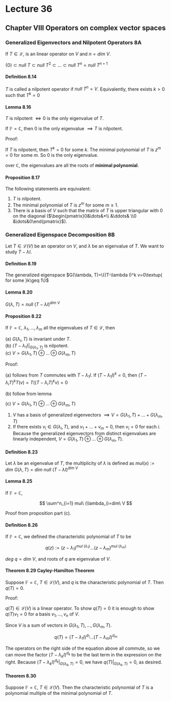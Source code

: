 # Lecture 36

## Chapter VIII Operators on complex vector spaces

### Generalized Eigenvectors and Nilpotent Operators 8A

If $T\in \mathscr{L}$, is an linear operator on $V$ and $n=dim\ V$.

$\{0\}\subset null\ T\subset null\ T^2\subset \dots\subset null\ T^n=null\ T^{n+1}$

#### Definition 8.14

$T$ is called a nilpotent operator if $null\ T^n=V$. Equivalently, there exists $k>0$ such that $T^k=0$

#### Lemma 8.16

$T$ is nilpotent $\iff 0$ is the only eigenvalue of $T$.

If $\mathbb{F}=\mathbb{C}$, then $0$ is the only eigenvalue $\implies T$ is nilpotent.

Proof:

If $T$ is nilpotent, then $T^k=0$ for some $k$. The minimal polynomial of $T$ is $z^m=0$ for some $m$. So $0$ is the only eigenvalue.

over $\mathbb{C}$, the eigenvalues are all the roots of **minimal polynomial**.

#### Proposition 8.17

The following statements are equivalent:

1. $T$ is nilpotent.
2. The minimal polynomial of $T$ is $z^m$ for some $m\geq 1$.
3. There is a basis of $V$ such that the matrix of $T$ is upper triangular with $0$ on the diagonal ($\begin{pmatrix}0&\dots&*\\ &\ddots& \\0 &\dots&0\end{pmatrix}$).

### Generalized Eigenspace Decomposition 8B

Let $T\in \mathscr{L}(V)$ be an operator on $V$, and $\lambda$ be an eigenvalue of $T$. We want to study $T-\lambda I$.

#### Definition 8.19

The generalized eigenspace $G(\lambda, T)=\{(T-\lambda I)^k v=0\textup{ for some }k\geq 1\}$

#### Lemma 8.20

$G(\lambda, T)=null\ (T-\lambda I)^{dim\ V}$

#### Proposition 8.22

If $\mathbb{F}=\mathbb{C}$, $\lambda_1,...,\lambda_m$ all the eigenvalues of $T\in \mathscr{L}$, then

(a) $G(\lambda_i, T)$ is invariant under $T$.  
(b) $(T-\lambda_1)\vert_{G(\lambda_1,T)}$ is nilpotent.  
(c) $V=G(\lambda_1,T)\oplus...\oplus G(\lambda_m,T)$

Proof:

(a) follows from $T$ commutes with $T-\lambda_1 I$. If $(T-\lambda_1 I)^k=0$, then $(T-\lambda_i T)^k T(v)=T((T-\lambda_i T)^kv)=0$

(b) follow from lemma

(c) $V=G(\lambda_1,T)\oplus...\oplus G(\lambda_m,T)$

1. $V$ has a basis of generalized eigenvectors $\implies V=G(\lambda_1,T)+...+G(\lambda_m,T)$
2. If there exists $v_i\in G(\lambda_i,T)$, and $v_1+...+v_m=0$, then $v_i=0$ for each $i$. Because the generalized eigenvectors from distinct eigenvalues are linearly independent, $V=G(\lambda_1,T)\oplus...\oplus G(\lambda_m,T)$.

#### Definition 8.23

Let $\lambda$ be an eigenvalue of $T$, the multiplicity of $\lambda$ is defined as $mul(x):= dim\ G(\lambda, T)=dim\ null\ (T-\lambda I)^{dim\ V}$

#### Lemma 8.25

If $\mathbb{F}=\mathbb{C}$,

$$
\sum^n_{i=1} mul\ (\lambda_i)=dim\ V
$$

Proof from proposition part (c).

#### Definition 8.26

If $\mathbb{F}=\mathbb{C}$, we defined the characteristic polynomial of $T$ to be

$$
q(z):=(z-\lambda_1)^{mul\ (\lambda_1)}\dots (z-\lambda_m)^{mul\ (\lambda_m)}
$$

$deg\ q=dim\ V$, and roots of $q$ are eigenvalue of $V$.

#### Theorem 8.29 Cayley-Hamilton Theorem

Suppose $\mathbb{F}=\mathbb{C}$, $T\in \mathscr{L}(V)$, and $q$ is the characteristic polynomial of $T$. Then $q(T)=0$.

Proof:

$q(T)\in \mathscr{L}(V)$ is a linear operator. To show $q(T)=0$ it is enough to show $q(T)v_1=0$ for a basis $v_1,...,v_n$ of $V$.

Since $V$ is a sum of vectors in $G(\lambda_1, T),...,G(\lambda_m,T)$.

$$
q(T)=(T-\lambda_1 I)^{d_1}\dots (T-\lambda_m I)^{d_m}
$$

The operators on the right side of the equation above all commute, so we can
move the factor $(T-\lambda_k I)^{d_k}$ to be the last term in the expression on the right.
Because $(T-\lambda_k I)^{d_k}\vert_{G(\lambda_k,T)}= 0$, we have $q(T)\vert_{G(\lambda_k,T)} = 0$, as desired.

#### Theorem 8.30

Suppose $\mathbb{F}=\mathbb{C}$, $T\in \mathscr{L}(V)$. Then the characteristic polynomial of $T$ is a polynomial multiple of the minimal polynomial of $T$.
